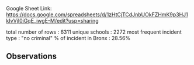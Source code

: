 Google Sheet Link: https://docs.google.com/spreadsheets/d/1zHtCjTCdJnbUOkFZHmK9p3HJ1kIvVjI0iGqE_iwgE-M/edit?usp=sharing


total number of rows : 6311
unique schools : 2272
most frequent incident type : "no criminal"
% of incident in Bronx : 28.56%

Observations
- 

